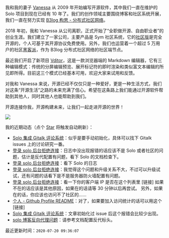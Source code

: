 我和我的妻子 [Vanessa](https://github.com/Vanessa219) 从 2009 年开始编写开源软件，其中我们一直在维护的 Solo 项目到现在已经有 10 年了。我们的创作领域主要围绕博客和社区系统开展，我们一直在努力实现 [B3log 构思 - 分布式社区网络](https://hacpai.com/article/1546941897596)。

2018 年初，我和 Vanessa 从公司离职，正式开始了“全职做开源、自由职业者”的创业生涯。我们建立了一家公司，主要产品是 Sym 社区系统，它的[社区版](https://github.com/88250/symphony)是完全开源的，个人可基于其开源协议免费使用。另外，我们也运营着一个超过 5 万用户的社区[黑客派](https://hacpai.com)，作为 B3log 分布式社区网络的社区端节点。

最近我们开启了新项目 [Vditor](https://github.com/Vanessa219/vditor)，这是一款浏览器端的 Markdown 编辑器，它有三种编辑模式：传统的分屏编辑预览、展开标记符的即时渲染和类似富文本编辑的所见即所得。目前这三个模式已经基本可用，欢迎大家来试用和反馈。

对我和 Vanessa 来说，开源已经不仅仅只是一种爱好，更是一种生活方式，我们对这条“开源生活”之路的未来充满了信心。希望在这条路上我们能通过开源软件帮助到其他人，同时其他人也能帮助到我们。

开源连接你我，开源构建未来，让我们一起走进开源的世界！

<a title="Hits" target="_blank" href="https://github.com/88250/88250"><img src="https://hits.b3log.org/88250/88250.svg"></a>

我的近期动态（点个 [Star](https://github.com/88250/88250) 将触发自动刷新）：

<!--events start -->

* [Solo 集成 Gitalk 评论系统](https://hacpai.com/article/1594988019287/comment/1595234799824#comments)：似乎是要手动初始化，具体可以找下 Gitalk issues 上的讨论研究一番。
* [登录 solo 后台拒绝连接](https://hacpai.com/article/1595226963494/comment/1595231314445#comments)：日志中没出现报错的话应该不是 Solo 或者社区的问题，估计是反代配置有问题，看下 Solo 的文档检查下。
* [登录 solo 后台拒绝连接](https://hacpai.com/article/1595226963494/comment/1595229962617#comments)：看下 Solo 的日志
* [登录 solo 后台拒绝连接](https://hacpai.com/article/1595226963494/comment/1595228355672#comments)：我觉得这个问题和升级关系不大，不过可以升级试试，还有问题的话看下是不是服务器防火墙配置有问题。
* [登录 solo 后台拒绝连接](https://hacpai.com/article/1595226963494/comment/1595227359814#comments)：看一下你的客户端 IP 是否在这个列表里 [链接] 如果不在的话应该是其他原因，如果在的话请等 30 分钟以后再尝试。 另外，如果在的话，你应该也访问不了社区的……
* [个人 - Github Profile README](https://hacpai.com/article/1595075885588/comment/1595219245413#comments)：对了，如果要加入访问统计的话可以用这个 [链接]
* [Solo 集成 Gitalk 评论系统](https://hacpai.com/article/1594988019287/comment/1595210025827#comments)：文章初始化过 issue 后这个报错会比较少出现。
* [solo 博客反向代理问题](https://hacpai.com/article/1595199875500/comment/1595203251435#comments)：请参考文档配置反代标头。

最近更新时间：`2020-07-20 09:36:07`

<!--events end -->
